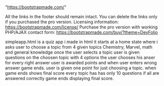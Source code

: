  

"https://bootstrapmade.com/"

All the links in the footer should remain intact.
                  You can delete the links only if you purchased the pro version.
                  Licensing information: https://bootstrapmade.com/license/
                  Purchase the pro version with working PHP/AJAX contact form: https://bootstrapmade.com/buy/?theme=DevFolio


simpleapp.html is a quiz app i made in html
it starts at a home state where i asks user to choose a topic from 4 given topics Chemistry, Marvel, math and general knowledge
once the user selects a topic user is given questions on the choosen topic with 4 options the user chooses his anser for every right answer user is awarded points and when user enters wrong answer game ends.
user is given one point for just choosing  a topic.
when game ends shows final score 
every topic has has only 10 questions if all are answered correctly game ends displaying final score.

